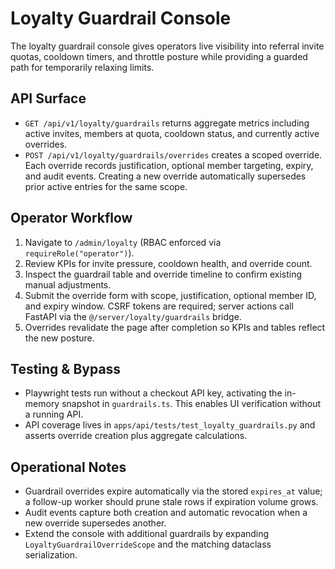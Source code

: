 # Loyalty Guardrail Console

The loyalty guardrail console gives operators live visibility into referral invite
quotas, cooldown timers, and throttle posture while providing a guarded path for
temporarily relaxing limits.

## API Surface

- `GET /api/v1/loyalty/guardrails` returns aggregate metrics including active
  invites, members at quota, cooldown status, and currently active overrides.
- `POST /api/v1/loyalty/guardrails/overrides` creates a scoped override. Each
  override records justification, optional member targeting, expiry, and audit
  events. Creating a new override automatically supersedes prior active entries
  for the same scope.

## Operator Workflow

1. Navigate to `/admin/loyalty` (RBAC enforced via `requireRole("operator")`).
2. Review KPIs for invite pressure, cooldown health, and override count.
3. Inspect the guardrail table and override timeline to confirm existing manual
   adjustments.
4. Submit the override form with scope, justification, optional member ID, and
   expiry window. CSRF tokens are required; server actions call FastAPI via the
   `@/server/loyalty/guardrails` bridge.
5. Overrides revalidate the page after completion so KPIs and tables reflect the
   new posture.

## Testing & Bypass

- Playwright tests run without a checkout API key, activating the
  in-memory snapshot in `guardrails.ts`. This enables UI verification without a
  running API.
- API coverage lives in `apps/api/tests/test_loyalty_guardrails.py` and asserts
  override creation plus aggregate calculations.

## Operational Notes

- Guardrail overrides expire automatically via the stored `expires_at` value; a
  follow-up worker should prune stale rows if expiration volume grows.
- Audit events capture both creation and automatic revocation when a new
  override supersedes another.
- Extend the console with additional guardrails by expanding
  `LoyaltyGuardrailOverrideScope` and the matching dataclass serialization.
